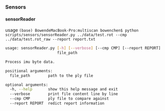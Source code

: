 ### Sensors

#### sensorReader
usage `(base) BowendeMacBook-Pro:multiscan bowenchen$ python scripts/sensors/sensorReader.py ../data/test.rot --cmp ../data/test.rot_raw --report report.txt`
```bash
usage: sensorReader.py [-h] [--verbose] [--cmp CMP] [--report REPORT]
                       file_path

Process imu byte data.

positional arguments:
  file_path        path to the ply file

optional arguments:
  -h, --help       show this help message and exit
  --verbose        print file content line by line
  --cmp CMP        ply file to compare against
  --report REPORT  redict report information
```
